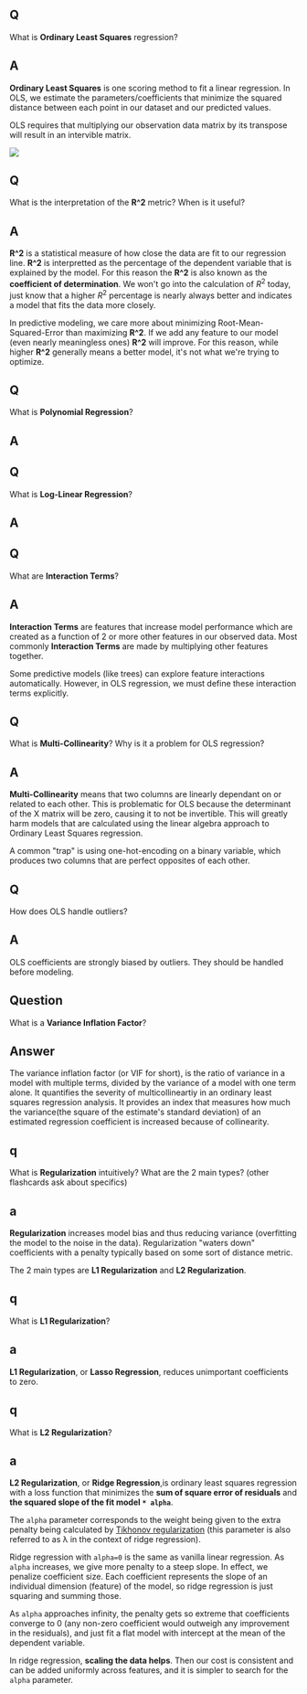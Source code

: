 ## Q
What is **Ordinary Least Squares** regression?

## A
**Ordinary Least Squares** is one scoring method to fit a linear regression. In OLS, we estimate the parameters/coefficients that minimize the squared distance between each point in our dataset and our predicted values.

OLS requires that multiplying our observation data matrix by its transpose will result in an intervible matrix.

<img src="/static/img/OLS_linear_algebra.PNG" class="mx-auto d-block">

## Q
What is the interpretation of the **R^2** metric? When is it useful?

## A
**R^2** is a statistical measure of how close the data are fit to our regression line. **R^2** is interpretted as the percentage of the dependent variable that is explained by the model. For this reason the **R^2** is also known as the **coefficient of determination**. We won't go into the calculation of $R^2$ today, just know that a higher $R^2$ percentage is nearly always better and indicates a model that fits the data more closely.

In predictive modeling, we care more about minimizing Root-Mean-Squared-Error than maximizing **R^2**. If we add any feature to our model (even nearly meaningless ones) **R^2** will improve. For this reason, while higher **R^2** generally means a better model, it's not what we're trying to optimize.

## Q
What is **Polynomial Regression**?

## A

## Q
What is **Log-Linear Regression**?

## A

## Q
What are **Interaction Terms**?

## A
**Interaction Terms** are features that increase model performance which are created as a function of 2 or more other features in our observed data. Most commonly **Interaction Terms** are made by multiplying other features together.

Some predictive models (like trees) can explore feature interactions automatically. However, in OLS regression, we must define these interaction terms explicitly.

## Q
What is **Multi-Collinearity**? Why is it a problem for OLS regression?

## A
**Multi-Collinearity** means that two columns are linearly dependant on or related to each other. This is problematic for OLS because the determinant of the X matrix will be zero, causing it to not be invertible. This will greatly harm models that are calculated using the linear algebra approach to Ordinary Least Squares regression.

A common "trap" is using one-hot-encoding on a binary variable, which produces two columns that are perfect opposites of each other.

## Q
How does OLS handle outliers?

## A
OLS coefficients are strongly biased by outliers. They should be handled before modeling.

## Question
What is a **Variance Inflation Factor**?

## Answer
The variance inflation factor (or VIF for short), is the ratio of variance in a model with multiple terms, divided by the variance of a model with one term alone. It quantifies the severity of multicollineartiy in an ordinary least squares regression analysis. It provides an index that measures how much the variance(the square of the estimate's standard deviation) of an estimated regression coefficient is increased because of collinearity.

## q
What is **Regularization** intuitively? What are the 2 main types? (other flashcards ask about specifics)

## a
**Regularization** increases model bias and thus reducing variance (overfitting the model to the noise in the data). Regularization "waters down" coefficients with a penalty typically based on some sort of distance metric.

The 2 main types are **L1 Regularization** and **L2 Regularization**.

## q
What is **L1 Regularization**?

## a
**L1 Regularization**, or **Lasso Regression**, reduces unimportant coefficients to zero.

## q
What is **L2 Regularization**?

## a
**L2 Regularization**, or **Ridge Regression**,is ordinary least squares regression with a loss function that minimizes the **sum of square error of residuals** and **the squared slope of the fit model `* alpha`**.

The `alpha` parameter corresponds to the weight being given to the extra penalty being calculated by [Tikhonov regularization](https://en.wikipedia.org/wiki/Tikhonov_regularization) (this parameter is also referred to as &lambda;	in the context of ridge regression).

Ridge regression with `alpha=0` is the same as vanilla linear regression. As `alpha` increases, we give more penalty to a steep slope. In effect, we penalize coefficient size. Each coefficient represents the slope of an individual dimension (feature) of the model, so ridge regression is just squaring and summing those.

As `alpha` approaches infinity, the penalty gets so extreme that coefficients converge to 0 (any non-zero coefficient would outweigh any improvement in the residuals), and just fit a flat model with intercept at the mean of the dependent variable.

In ridge regression, **scaling the data helps**. Then our cost is consistent and can be added uniformly across features, and it is simpler to search for the `alpha` parameter.
